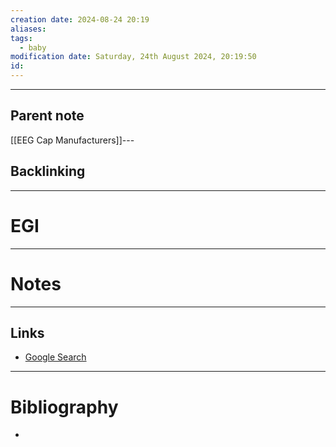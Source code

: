 ```yaml
---
creation date: 2024-08-24 20:19
aliases: 
tags:
  - baby
modification date: Saturday, 24th August 2024, 20:19:50
id:
---
```

---

## Parent note
[[EEG Cap Manufacturers]]---
## Backlinking


---
# EGI


---
# Notes


---
## Links
- [Google Search](https://www.google.com/search?q=EGI)

---
# Bibliography
+ 